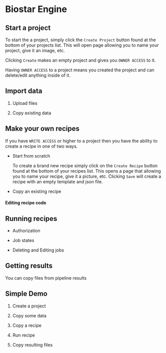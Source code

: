 # Biostar Engine


## Start a project

To start the a project, simply click the ```Create Project``` button found
at the bottom of your projects list. This will open page allowing you to name your project, give it an image, etc. 

Clicking `Create` makes an empty project and gives you `OWNER ACCESS` to it. 

Having `OWNER ACCESS` to a project means you created the project and can delete/edit anything inside of it.


## Import data

1. Upload files

2. Copy existing data


## Make your own recipes

If you have `WRITE ACCESS` or higher to a project then you have the ability to create
a recipe in one of two ways.

* Start from scratch

    To create a brand new recipe simply click on the ```Create Recipe``` button found at the bottom
    of your recipes list. This opens a page that allowing you to name your recipe, give it a picture, etc. 
    Clicking `Save` will create a recipe with an empty template and json file. 

* Copy an existing recipe

#### Editing recipe code

## Running recipes

* Authorization

* Job states

* Deleting and Editing jobs

## Getting results
You can copy files from pipeline results


## Simple Demo


1. Create a project


2. Copy some data


3. Copy a recipe


4. Run recipe


5. Copy resulting files




